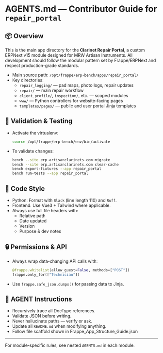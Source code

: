 # AGENTS.md — Contributor Guide for `repair_portal`

## 📦 Overview
This is the main app directory for the **Clarinet Repair Portal**, a custom ERPNext v15 module designed for MRW Artisan Instruments. All development should follow the modular pattern set by Frappe/ERPNext and respect production-grade standards.

- Main source path: `/opt/frappe/erp-bench/apps/repair_portal/`
- Key directories:
  - `repair_logging/` — pad maps, photo logs, repair updates
  - `repair/` — main repair workflow
  - `client_profile/`, `inspection/`, etc. — scoped modules
  - `www/` — Python controllers for website-facing pages
  - `templates/pages/` — public and user portal Jinja templates

## 🧪 Validation & Testing
- Activate the virtualenv:
  ```bash
  source /opt/frappe/erp-bench/env/bin/activate
  ```
- To validate changes:
  ```bash
  bench --site erp.artisanclarinets.com migrate
  bench --site erp.artisanclarinets.com clear-cache
  bench export-fixtures --app repair_portal
  bench run-tests --app repair_portal
  ```

## 🎨 Code Style
- Python: Format with `Black` (line length 110) and `Ruff`.
- Frontend: Use Vue3 + Tailwind where applicable.
- Always use full file headers with:
  - Relative path
  - Date updated
  - Version
  - Purpose & dev notes

## 🔒 Permissions & API
- Always wrap data-changing API calls with:
  ```python
  @frappe.whitelist(allow_guest=False, methods=["POST"])
  frappe.only_for(["Technician"])
  ```
- Use `frappe.safe_json.dumps()` for passing data to Jinja.

## 🧠 AGENT Instructions
- Recursively trace all DocType references.
- Validate JSON before writing.
- Never hallucinate paths — verify or ask.
- Update all `README.md` when modifying anything.
- Follow file scaffold shown in Frappe_App_Structure_Guide.json

---
For module-specific rules, see nested `AGENTS.md` in each module.
